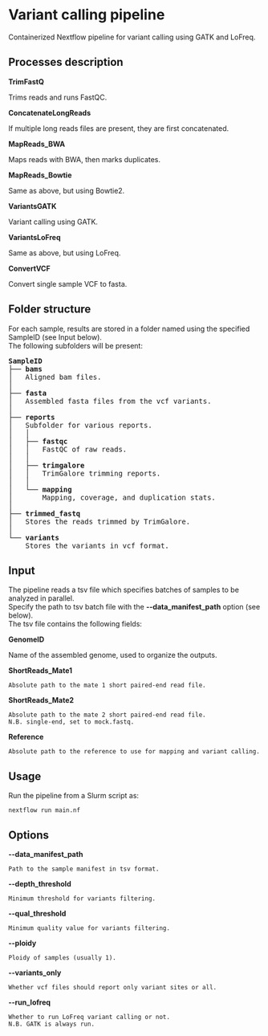 # Variant calling pipeline

Containerized Nextflow pipeline for variant calling using GATK and LoFreq.

## Processes description

**TrimFastQ**

  Trims reads and runs FastQC.

**ConcatenateLongReads**

  If multiple long reads files are present, they are first concatenated.

**MapReads_BWA**

  Maps reads with BWA, then marks duplicates.

**MapReads_Bowtie**

  Same as above, but using Bowtie2.

**VariantsGATK**

  Variant calling using GATK.

**VariantsLoFreq**

  Same as above, but using LoFreq.

**ConvertVCF**

  Convert single sample VCF to fasta.

## Folder structure

For each sample, results are stored in a folder named using the specified SampleID (see Input below).\
The following subfolders will be present:

<pre>
<b>SampleID</b>
├── <b>bams</b>
│   Aligned bam files.
│
├── <b>fasta</b>
│   Assembled fasta files from the vcf variants.
│
├── <b>reports</b>
│   Subfolder for various reports.
│   │
│   ├── <b>fastqc</b>
│   │   FastQC of raw reads.
│   │
│   ├── <b>trimgalore</b>
│   │   TrimGalore trimming reports.
│   │
│   └── <b>mapping</b>
│       Mapping, coverage, and duplication stats.
│
├── <b>trimmed_fastq</b>
│   Stores the reads trimmed by TrimGalore.
│
└── <b>variants</b>
    Stores the variants in vcf format.
</pre>

## Input

The pipeline reads a tsv file which specifies batches of samples to be analyzed in parallel.\
Specify the path to tsv batch file with the **--data_manifest_path** option (see below).\
The tsv file contains the following fields:

**GenomeID**

  Name of the assembled genome, used to organize the outputs.

**ShortReads_Mate1**

    Absolute path to the mate 1 short paired-end read file.

**ShortReads_Mate2**

    Absolute path to the mate 2 short paired-end read file.
    N.B. single-end, set to mock.fastq.

**Reference**

    Absolute path to the reference to use for mapping and variant calling.

## Usage

Run the pipeline from a Slurm script as:

    nextflow run main.nf

## Options

**--data_manifest_path**

    Path to the sample manifest in tsv format.

**--depth_threshold**

    Minimum threshold for variants filtering.

**--qual_threshold**

    Minimum quality value for variants filtering.

**--ploidy**

    Ploidy of samples (usually 1).

**--variants_only**

    Whether vcf files should report only variant sites or all.

**--run_lofreq**

    Whether to run LoFreq variant calling or not.
    N.B. GATK is always run.
